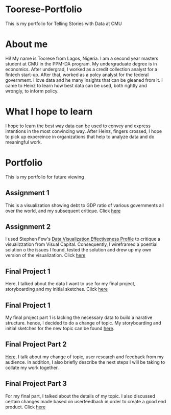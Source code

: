 # Toorese-Portfolio
This is my portfolio for Telling Stories with Data at CMU

# About me
Hi! My name is Toorese from Lagos, Nigeria. I am a second year masters student at CMU in the PPM-DA program. My undergraduate degree is in economics. After undergrad, I worked as a credit collection analyst for a fintech start-up. After that,  worked as a polcy analyst for the federal government. I love data and he many insights that can be gleaned from it. I came to Heinz to learn how best data can be used, both rightly and wrongly, to inform policy.

# What I hope to learn
I hope to learn the best way data can be used to convey and express intentions in the most convincing way. After Heinz, fingers crossed, I hope to pick up expereince in organizations that help to analyze data and do meaningful work.

# Portfolio
This is my portfolio for future viewing
## Assignment 1
This is a visualization showing debt to GDP ratio of various governments all over the world, and my subsequent critique. Click [here](https://toorel.github.io/Toorese-Portfolio/govtdataviz)

## Assignment 2
I used Stephen Few's [Data Visualization Effectiveness Profile](http://www.perceptualedge.com/articles/visual_business_intelligence/data_visualization_effectiveness_profile.pdf) to critique a visualizzation from Visual Capital. Consequently, I wireframed a poential solution o the issues I found, tested the solution and drew up my own version of the visualization. Click [here](https://toorel.github.io/Toorese-Portfolio/critiqueviz)

## Final Project 1
Here, I talked about the data I want to use for my final project, storyboarding and my initial sketches. Click [here](https://toorel.github.io/Toorese-Portfolio/finalprojectone)

## Final Project 1
My final project part 1 is lacking the necessary data to build a narative structure. hence, I decided to do a change of topic. My storyboarding and initial sketches for the new topic can be found [here](https://toorel.github.io/Toorese-Portfolio/finalprojectrejig).

## Final Project Part 2
[Here](https://toorel.github.io/Toorese-Portfolio/finalprojecttwo), I talk about my change of topic, user research and feedback from my audience. In addition, I also briefly describe the next steps I will be taking to collate my work together.

## Final Project Part 3
For my final part, I talked about the details of my topic. I also discussed certain changes made based on userfeedback in order to create a good end product. Click [here](https://toorel.github.io/Toorese-Portfolio/finalprojectthree)
